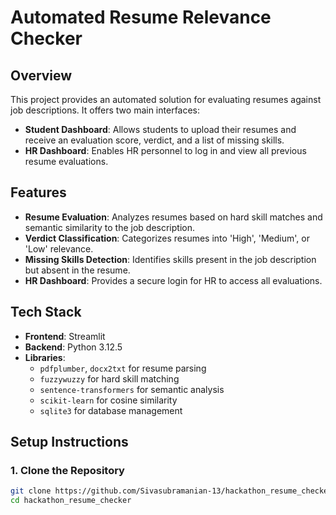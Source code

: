 # Automated Resume Relevance Checker

## Overview

This project provides an automated solution for evaluating resumes against job descriptions. It offers two main interfaces:

- **Student Dashboard**: Allows students to upload their resumes and receive an evaluation score, verdict, and a list of missing skills.
- **HR Dashboard**: Enables HR personnel to log in and view all previous resume evaluations.

## Features

- **Resume Evaluation**: Analyzes resumes based on hard skill matches and semantic similarity to the job description.
- **Verdict Classification**: Categorizes resumes into 'High', 'Medium', or 'Low' relevance.
- **Missing Skills Detection**: Identifies skills present in the job description but absent in the resume.
- **HR Dashboard**: Provides a secure login for HR to access all evaluations.

## Tech Stack

- **Frontend**: Streamlit
- **Backend**: Python 3.12.5
- **Libraries**: 
  - `pdfplumber`, `docx2txt` for resume parsing
  - `fuzzywuzzy` for hard skill matching
  - `sentence-transformers` for semantic analysis
  - `scikit-learn` for cosine similarity
  - `sqlite3` for database management

## Setup Instructions

### 1. Clone the Repository

```bash
git clone https://github.com/Sivasubramanian-13/hackathon_resume_checker.git
cd hackathon_resume_checker
